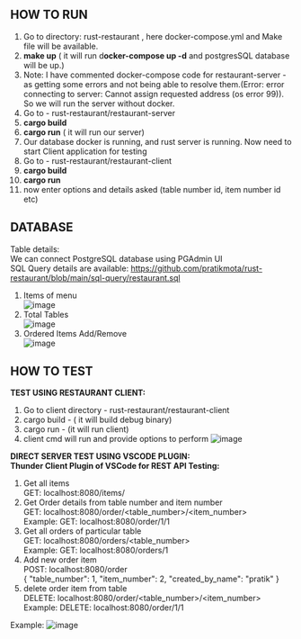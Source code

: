 HOW TO RUN
--
1. Go to directory: rust-restaurant , here docker-compose.yml and Make file will be available.
2. **make up**   ( it will run d**ocker-compose up -d** and postgresSQL database will be up.)
3. Note: I have commented docker-compose code for restaurant-server - as getting some errors and not being able to resolve them.(Error: error connecting to server: Cannot assign requested address (os error 99)). So we will run the server without docker.
4. Go to - rust-restaurant/restaurant-server
5. **cargo build**
6. **cargo run** ( it will run our server)
7. Our database docker is running, and rust server is running. Now need to start Client application for testing
8. Go to - rust-restaurant/restaurant-client
9. **cargo build**
10. **cargo run**
11. now enter options and details asked (table number id, item number id etc)


DATABASE
--
Table details:<br>
We can connect PostgreSQL database using PGAdmin UI<br>
SQL Query details are available: https://github.com/pratikmota/rust-restaurant/blob/main/sql-query/restaurant.sql
1. Items of menu<br>
![image](https://github.com/pratikmota/rust-restaurant/assets/5825319/898ad4e1-591b-4a26-a46c-912fbee5e602)
2. Total Tables<br>
![image](https://github.com/pratikmota/rust-restaurant/assets/5825319/81ba2ef2-b7fe-484c-a6d1-f780f687ef88)
3. Ordered Items Add/Remove<br>
![image](https://github.com/pratikmota/rust-restaurant/assets/5825319/393677e2-fb93-4b77-8128-1987cc2ffe30)

HOW TO TEST
--
**TEST USING RESTAURANT CLIENT:**
1. Go to client directory - rust-restaurant/restaurant-client
2. cargo build  - ( it will build debug binary)
3. cargo run  - (it will run client)
4. client cmd will run and provide options to perform
![image](https://github.com/pratikmota/rust-restaurant/assets/5825319/95cd4551-19f3-43e4-830c-de9051d8e765)


**DIRECT SERVER TEST USING VSCODE PLUGIN: <br>
Thunder Client Plugin of VSCode for REST API Testing:**
<br>
1. Get all items <br>
GET: localhost:8080/items/ <br>
2. Get Order details from table number and item number <br>
GET: localhost:8080/order/<table_number>/<item_number> <br>
Example: GET: localhost:8080/order/1/1 <br>
3. Get all orders of particular table <br>
GET: localhost:8080/orders/<table_number> <br>
Example: GET: localhost:8080/orders/1 <br>
4. Add new order item <br>
POST: localhost:8080/order <br>
{
    "table_number": 1,
    "item_number": 2,
    "created_by_name": "pratik"
} 
5. delete order item from table <br>
DELETE: localhost:8080/order/<table_number>/<item_number> <br>
Example: DELETE: localhost:8080/order/1/1 <br>

Example:
![image](https://github.com/pratikmota/rust-restaurant/assets/5825319/00cfc6c8-c9ed-442f-aefd-975846f291fb)
